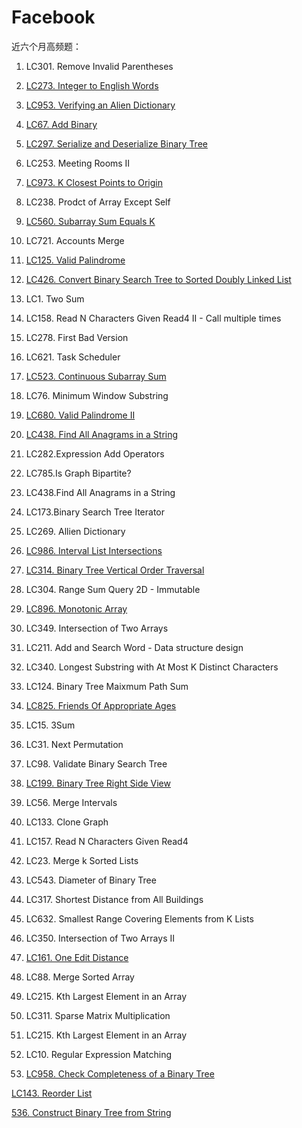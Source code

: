 # Facebook 
近六个月高频题：

1. LC301. Remove Invalid Parentheses

2. [LC273. Integer to English Words](https://github.com/xliu117/Leetcode/tree/master/Facebook/LC273.%20Integer%20to%20English%20Words)

3. [LC953. Verifying an Alien Dictionary](https://github.com/xliu117/Leetcode/tree/master/Facebook/LC953.%20Verifying%20an%20Alien%20Dictionary)

4. [LC67. Add Binary](https://github.com/xliu117/Leetcode/tree/master/Facebook/LC67.%20Add%20Binary)

5. [LC297. Serialize and Deserialize Binary Tree](https://github.com/xliu117/Leetcode/tree/master/Facebook/LC297.%20Serialize%20and%20Deserialize%20Binary%20Tree)

6. LC253. Meeting Rooms II

7. [LC973. K Closest Points to Origin](https://github.com/xliu117/Leetcode/tree/master/Facebook/LC973.%20K%20Closest%20Points%20to%20Origin)

8. LC238. Prodct of Array Except Self

9. [LC560. Subarray Sum Equals K](https://github.com/xliu117/Leetcode/tree/master/Facebook/LC560.%20Subarray%20Sum%20Equals%20K)

10. LC721. Accounts Merge

11. [LC125. Valid Palindrome](https://github.com/xliu117/Leetcode/tree/master/Facebook/LC125.%20Valid%20Palindrome)

12. [LC426. Convert Binary Search Tree to Sorted Doubly Linked List](https://github.com/xliu117/Leetcode/tree/master/Facebook/LC426.%20Convert%20Binary%20Search%20Tree%20to%20Sorted%20Doubly%20Linked%20List)

13. LC1. Two Sum

14. LC158. Read N Characters Given Read4 II - Call multiple times

15. LC278. First Bad Version

16. LC621. Task Scheduler

17. [LC523. Continuous Subarray Sum](https://github.com/xliu117/Leetcode/tree/master/Facebook/LC523.%20Continuous%20Subarray%20Sum)

18. LC76. Minimum Window Substring

19. [LC680. Valid Palindrome II](https://github.com/xliu117/Leetcode/tree/master/Facebook/LC680.%20Valid%20Palindrome%20II)

20. [LC438. Find All Anagrams in a String](https://github.com/xliu117/Leetcode/tree/master/Facebook/LC438.%20Find%20All%20Anagrams%20in%20a%20String)

21. LC282.Expression Add Operators

22. LC785.Is Graph Bipartite?

23. LC438.Find All Anagrams in a String

24. LC173.Binary Search Tree Iterator

25. LC269. Allien Dictionary

26. [LC986. Interval List Intersections](https://github.com/xliu117/Leetcode/tree/master/Facebook/LC986.%20Interval%20List%20Intersections)

27. [LC314. Binary Tree Vertical Order Traversal](https://github.com/xliu117/Leetcode/tree/master/Facebook/LC314.%20Binary%20Tree%20Vertical%20Order%20Traversal)

28. LC304. Range Sum Query 2D - Immutable

29. [LC896. Monotonic Array](https://github.com/xliu117/Leetcode/tree/master/Facebook/LC896.%20Monotonic%20Array)

30. LC349. Intersection of Two Arrays

31. LC211. Add and Search Word - Data structure design

32. LC340. Longest Substring with At Most K Distinct Characters

33. LC124. Binary Tree Maixmum Path Sum

34. [LC825. Friends Of Appropriate Ages](https://github.com/xliu117/Leetcode/tree/master/Facebook/LC825.%20Friends%20Of%20Appropriate%20Ages)

35. LC15. 3Sum

36. LC31. Next Permutation

37. LC98. Validate Binary Search Tree

38. [LC199. Binary Tree Right Side View](https://github.com/xliu117/Leetcode/tree/master/Facebook/LC199.%20Binary%20Tree%20Right%20Side%20View)

39. LC56. Merge Intervals

40. LC133. Clone Graph

41. LC157. Read N Characters Given Read4

42. LC23. Merge k Sorted Lists

43. LC543. Diameter of Binary Tree
 
44. LC317. Shortest Distance from All Buildings

45. LC632. Smallest Range Covering Elements from K Lists

46. LC350. Intersection of Two Arrays II

47. [LC161. One Edit Distance](https://github.com/xliu117/Leetcode/tree/master/Facebook/LC161.%20One%20Edit%20Distance)

48. LC88. Merge Sorted Array

49. LC215. Kth Largest Element in an Array

50. LC311. Sparse Matrix Multiplication

51. LC215. Kth Largest Element in an Array

52. LC10. Regular Expression Matching

53. [LC958. Check Completeness of a Binary Tree](https://github.com/xliu117/Leetcode/tree/master/Facebook/LC958.%20Check%20Completeness%20of%20a%20Binary%20Tree)


[LC143. Reorder List](https://github.com/xliu117/Leetcode/tree/master/Facebook/LC143.%20Reorder%20List)


[536. Construct Binary Tree from String](https://github.com/xliu117/Leetcode/tree/master/Facebook/LC536.%20Construct%20Binary%20Tree%20from%20String)

